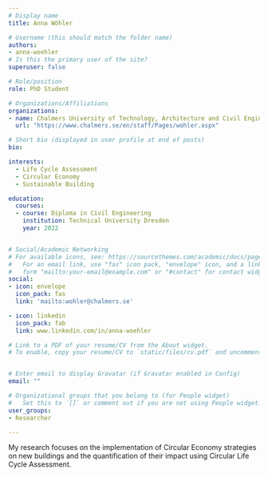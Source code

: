 ```yaml
---
# Display name
title: Anna Wöhler

# Username (this should match the folder name)
authors:
- anna-woehler
# Is this the primary user of the site?
superuser: false

# Role/position
role: PhD Student

# Organizations/Affiliations
organizations:
- name: Chalmers University of Technology, Architecture and Civil Engineering, Building Technology, Sustainable Building
  url: "https://www.chalmers.se/en/staff/Pages/wohler.aspx"

# Short bio (displayed in user profile at end of posts)
bio:

interests:
  - Life Cycle Assessment
  - Circular Economy  
  - Sustainable Building

education:
  courses:
  - course: Diploma in Civil Engineering
    institution: Technical University Dresden
    year: 2022


# Social/Academic Networking
# For available icons, see: https://sourcethemes.com/academic/docs/page-builder/#icons
#   For an email link, use "fas" icon pack, "envelope" icon, and a link in the
#   form "mailto:your-email@example.com" or "#contact" for contact widget.
social:
- icon: envelope
  icon_pack: fas
  link: 'mailto:wohler@chalmers.se'

- icon: linkedin
  icon_pack: fab
  link: www.linkedin.com/in/anna-woehler

# Link to a PDF of your resume/CV from the About widget.
# To enable, copy your resume/CV to `static/files/cv.pdf` and uncomment the lines below.


# Enter email to display Gravatar (if Gravatar enabled in Config)
email: ""

# Organizational groups that you belong to (for People widget)
#   Set this to `[]` or comment out if you are not using People widget.
user_groups:
- Researcher

---
```

My research focuses on the implementation of Circular Economy strategies on new buildings and the quantification of their impact using Circular Life Cycle Assessment.
